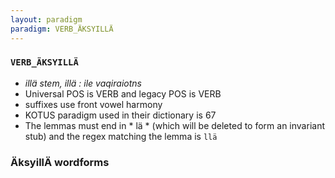 ```yaml
---
layout: paradigm
paradigm: VERB_ÄKSYILLÄ
---
```

### ` VERB_ÄKSYILLÄ `

* _illä stem, illä : ile vaqiraiotns_
* Universal POS is VERB and legacy POS is VERB
* suffixes use front vowel harmony
* KOTUS paradigm used in their dictionary is 67
* The lemmas must end in * lä * (which will be deleted to form an invariant stub) and the regex matching the lemma is ` llä `

### ÄksyillÄ wordforms


